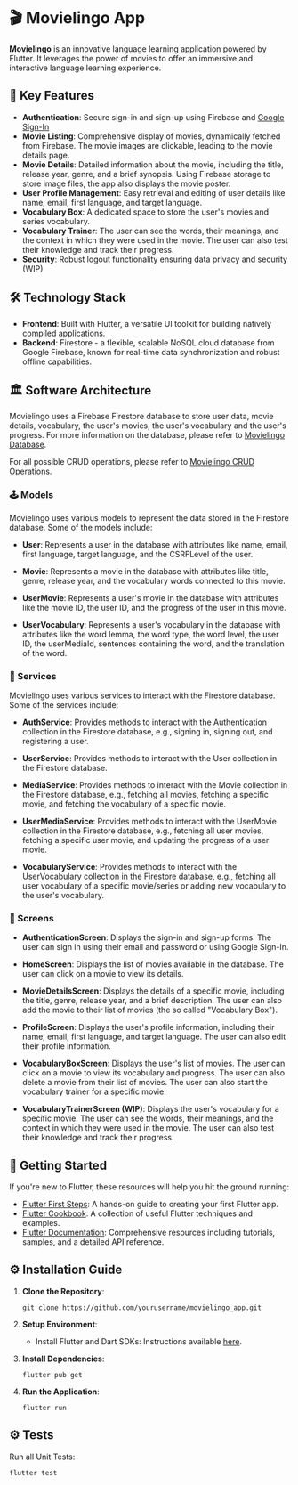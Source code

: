 # 🎬 Movielingo App

**Movielingo** is an innovative language learning application powered by Flutter. It leverages the power of movies to offer an immersive and interactive language learning experience.

## 🔑 Key Features

- **Authentication**: Secure sign-in and sign-up using Firebase and [Google Sign-In](https://pub.dev/packages/google_sign_in)
- **Movie Listing**: Comprehensive display of movies, dynamically fetched from Firebase. The movie images are clickable, leading to the movie details page.
- **Movie Details**: Detailed information about the movie, including the title, release year, genre, and a brief synopsis. Using Firebase storage to store image files, the app also displays the movie poster.
- **User Profile Management**: Easy retrieval and editing of user details like name, email, first language, and target language.
- **Vocabulary Box**: A dedicated space to store the user's movies and series vocabulary.
- **Vocabulary Trainer**: The user can see the words, their meanings, and the context in which they were used in the movie. The user can also test their knowledge and track their progress.
- **Security**: Robust logout functionality ensuring data privacy and security (WIP)

## 🛠️ Technology Stack

- **Frontend**: Built with Flutter, a versatile UI toolkit for building natively compiled applications.
- **Backend**: Firestore - a flexible, scalable NoSQL cloud database from Google Firebase, known for real-time data synchronization and robust offline capabilities.

## 🏛 Software Architecture

Movielingo uses a Firebase Firestore database to store user data, movie details, vocabulary, the user's movies, the user's vocabulary and the user's progress. For more information on the database, please refer to [Movielingo Database](https://github.com/Movielingo/.github/blob/main/profile/README.md#-database).

For all possible CRUD operations, please refer to [Movielingo CRUD Operations](https://github.com/Movielingo/.github/blob/main/profile/README.md#-contribution-list).

### 🕹️ Models

Movielingo uses various models to represent the data stored in the Firestore database. Some of the models include:

- **User**: Represents a user in the database with attributes like name, email, first language, target language, and the CSRFLevel of the user.

- **Movie**: Represents a movie in the database with attributes like title, genre, release year, and the vocabulary words connected to this movie.

- **UserMovie**: Represents a user's movie in the database with attributes like the movie ID, the user ID, and the progress of the user in this movie.

- **UserVocabulary**: Represents a user's vocabulary in the database with attributes like the word lemma, the word type, the word level, the user ID, the userMediaId, sentences containing the word, and the translation of the word.

### 🤝 Services

Movielingo uses various services to interact with the Firestore database. Some of the services include:

- **AuthService**: Provides methods to interact with the Authentication collection in the Firestore database, e.g., signing in, signing out, and registering a user.

- **UserService**: Provides methods to interact with the User collection in the Firestore database.

- **MediaService**: Provides methods to interact with the Movie collection in the Firestore database, e.g., fetching all movies, fetching a specific movie, and fetching the vocabulary of a specific movie.

- **UserMediaService**: Provides methods to interact with the UserMovie collection in the Firestore database, e.g., fetching all user movies, fetching a specific user movie, and updating the progress of a user movie.

- **VocabularyService**: Provides methods to interact with the UserVocabulary collection in the Firestore database, e.g., fetching all user vocabulary of a specific movie/series or adding new vocabulary to the user's vocabulary.

### 🎨 Screens

- **AuthenticationScreen**: Displays the sign-in and sign-up forms. The user can sign in using their email and password or using Google Sign-In.

- **HomeScreen**: Displays the list of movies available in the database. The user can click on a movie to view its details.

- **MovieDetailsScreen**: Displays the details of a specific movie, including the title, genre, release year, and a brief description. The user can also add the movie to their list of movies (the so called "Vocabulary Box").

- **ProfileScreen**: Displays the user's profile information, including their name, email, first language, and target language. The user can also edit their profile information.

- **VocabularyBoxScreen**: Displays the user's list of movies. The user can click on a movie to view its vocabulary and progress. The user can also delete a movie from their list of movies. The user can also start the vocabulary trainer for a specific movie.

- **VocabularyTrainerScreen (WIP)**: Displays the user's vocabulary for a specific movie. The user can see the words, their meanings, and the context in which they were used in the movie. The user can also test their knowledge and track their progress.

## 🚀 Getting Started

If you're new to Flutter, these resources will help you hit the ground running:

- [Flutter First Steps](https://docs.flutter.dev/get-started/codelab): A hands-on guide to creating your first Flutter app.
- [Flutter Cookbook](https://docs.flutter.dev/cookbook): A collection of useful Flutter techniques and examples.
- [Flutter Documentation](https://docs.flutter.dev/): Comprehensive resources including tutorials, samples, and a detailed API reference.

## ⚙️ Installation Guide

1. **Clone the Repository**:

   ```
   git clone https://github.com/yourusername/movielingo_app.git
   ```

2. **Setup Environment**:

   - Install Flutter and Dart SDKs: Instructions available [here](https://flutter.dev/docs/get-started/install).

3. **Install Dependencies**:

   ```
   flutter pub get
   ```

4. **Run the Application**:

   ```
   flutter run
   ```

## ⚙️ Tests

Run all Unit Tests:

```
flutter test
```
